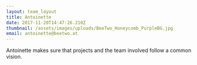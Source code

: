 ```yaml
---
layout: team_layout
title: Antoinette
date: 2017-11-20T14:47:26.210Z
thumbnail: /assets/images/uploads/BeeTwo_Honeycomb_PurpleBG.jpg
email: antoinette@beetwo.at
---
```

Antoinette makes sure that projects and the team involved follow a common vision.



